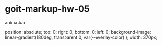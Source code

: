 # goit-markup-hw-05
animation

position: absolute;
top: 0;
right: 0;
bottom: 0;
left: 0;
background-image: linear-gradient(180deg, transparent 0, var(--overlay-color) );
width: 370px;



